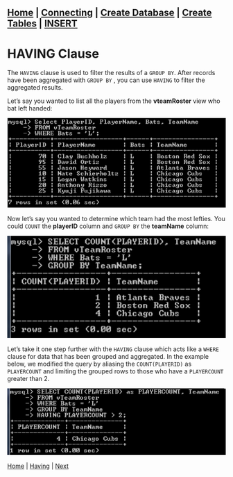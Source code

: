 [Home](/) | [Connecting](/2-connecting/) | [Create Database](/3-create-database/) | [Create Tables](/4-create-table/) | [INSERT](/5-insert/)  
---

# HAVING Clause

The `HAVING` clause is used to filter the results of a `GROUP BY`.  After records have been aggregated with `GROUP BY` , you can use `HAVING` to filter the aggregated results.

Let’s say you wanted to list all the players from the **vteamRoster** view who bat left handed:

![1](/static/assets/img/having1.png)

Now let’s say you wanted to determine which team had the most lefties. You could `COUNT` the **playerID** column and `GROUP BY` the **teamName** column:

![2](/static/assets/img/having2.png)

Let’s take it one step further with the `HAVING` clause which acts like a `WHERE` clause for data that has been grouped and aggregated.  In the example below, we modified the query by aliasing the `COUNT(PLAYERID)` as `PLAYERCOUNT` and limiting the grouped rows to those who have a `PLAYERCOUNT` greater than 2.

![3](/static/assets/img/having3.png)


[Home](/)  |  [Having](/13-having/)  |  [Next](/13-having/1)
